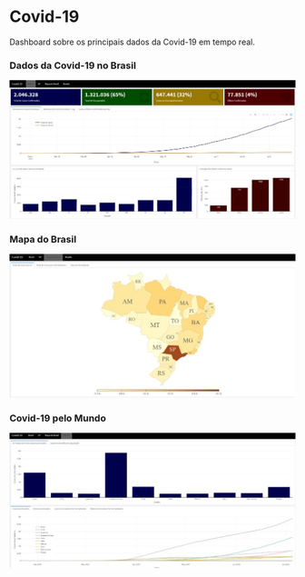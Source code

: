 # Covid-19
Dashboard sobre os principais dados da Covid-19 em tempo real. 

### **Dados da Covid-19 no Brasil**
![covid_no_brasil](covid_no_brasil.jpeg)

### **Mapa do Brasil**
![brasil](brasil.jpeg)


### **Covid-19 pelo Mundo**
![mundo](mundo.jpeg)
